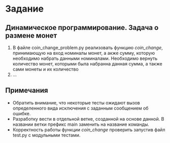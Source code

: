 # Задание 
## Динамическое программирование. Задача о размене монет
1. В файле coin_change_problem.py реализовать функцию *coin_change*, принимающую на вход номиналы монет, а акже сумму, которую необходимо набрать данными номиналами. Необходимо вернуть количество монет, которыми была набранна данная сумма, а также сами монеты и их количество
2. ...

## Примечания  
- Обратить внимание, что некоторые тесты ожидают вызов определенного вида исключения с заданным сообщением об ошибке.
- Разработку вести в отдельной ветке, созданной на основе данной. В названии ветки префикс main заменить на название команды.
- Корректность работы функции *coin_change* проверить запустив файл test.py с модульными тестами.